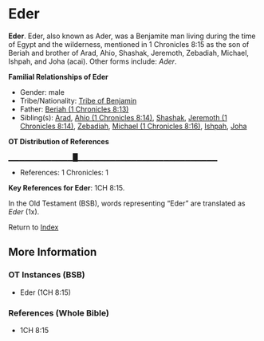 # Eder
**Eder**. 
Eder, also known as Ader, was a Benjamite man living during the time of Egypt and the wilderness, mentioned in 1 Chronicles 8:15 as the son of Beriah and brother of Arad, Ahio, Shashak, Jeremoth, Zebadiah, Michael, Ishpah, and Joha (acai). 
Other forms include: 
*Ader*. 




**Familial Relationships of Eder**


* Gender: male
* Tribe/Nationality: [Tribe of Benjamin](../../../groups/md/acai/Benjamin.md)
* Father: [Beriah (1 Chronicles 8:13)](Beriah.3.md)
* Sibling(s): [Arad](Arad.md), [Ahio (1 Chronicles 8:14)](Ahio.2.md), [Shashak](Shashak.md), [Jeremoth (1 Chronicles 8:14)](Jeremoth.2.md), [Zebadiah](Zebadiah.md), [Michael (1 Chronicles 8:16)](Michael.6.md), [Ishpah](Ishpah.md), [Joha](Joha.md)


**OT Distribution of References**

▁▁▁▁▁▁▁▁▁▁▁▁█▁▁▁▁▁▁▁▁▁▁▁▁▁▁▁▁▁▁▁▁▁▁▁▁▁▁
* References: 1 Chronicles: 1



**Key References for Eder**: 
1CH 8:15. 


In the Old Testament (BSB), words representing “Eder” are translated as 
*Eder* (1x). 




Return to [Index](00-Index.md)

## More Information

### OT Instances (BSB)

* Eder (1CH 8:15)



### References (Whole Bible)

* 1CH 8:15




